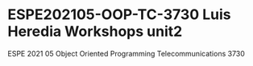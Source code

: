 # ESPE202105-OOP-TC-3730 Luis Heredia Workshops unit2
ESPE 2021 05 Object Oriented Programming Telecommunications 3730
